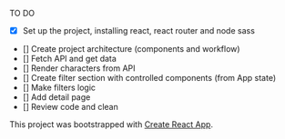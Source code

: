 TO DO

- [x] Set up the project, installing react, react router and node sass
- [] Create project architecture (components and workflow)
- [] Fetch API and get data
- [] Render characters from API
- [] Create filter section with controlled components (from App state)
- [] Make filters logic
- [] Add detail page
- [] Review code and clean

This project was bootstrapped with [Create React App](https://github.com/facebook/create-react-app).
